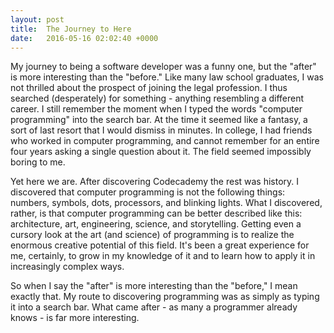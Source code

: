 ```yaml
---
layout: post
title:  The Journey to Here
date:   2016-05-16 02:02:40 +0000
---
```


 
My journey to being a software developer was a funny one, but the "after" is more interesting than the "before."  Like many law school graduates, I was not thrilled about the prospect of joining the legal profession.  I thus searched (desperately) for something - anything resembling a different career.  I still remember the moment when I typed the words "computer programming" into the search bar.  At the time it seemed like a fantasy, a sort of last resort that I would dismiss in minutes.  In college, I had friends who worked in computer programming, and cannot remember for an entire four years asking a single question about it.  The field seemed impossibly boring to me.
 
Yet here we are.  After discovering Codecademy the rest was history.  I discovered that computer programming is not the following things: numbers, symbols, dots, processors, and blinking lights.  What I discovered, rather, is that computer programming can be better described like this: architecture, art, engineering, science, and storytelling.  Getting even a cursory look at the art (and science) of programming is to realize the enormous creative potential of this field.  It's been a great experience for me, certainly, to grow in my knowledge of it and to learn how to apply it in increasingly complex ways.

So when I say the "after" is more interesting than the "before," I mean exactly that.  My route to discovering programming was as simply as typing it into a search bar.  What came after - as many a programmer already knows - is far more interesting.
 
